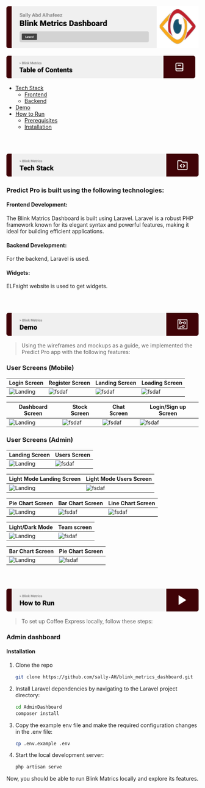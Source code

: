 <img src="./readme/title1.png"/> 
<br><br> 

<img src="./readme/title7.png"/> 


- [Tech Stack](#tech-stack)
  - [Frontend](#Frontend)
  - [Backend](#Backend)
- [Demo](#Demo)
- [How to Run](#how-to-run)
  - [Prerequisites](#prerequisites)
  - [Installation](#installation)


<br><br>  



<!-- Tech stack -->
<a name="tech-stack" ></a>
<img src="./readme/title5.png"/>

###  Predict Pro is built using the following technologies:

<a name="Frontend" ></a>
#### Frontend Development:
The Blink Matrics Dashboard is built using Laravel. Laravel is a robust PHP framework known for its elegant syntax and powerful features, making it ideal for building efficient applications.

<a name="Backend" ></a>
#### Backend Development:
For the backend, Laravel is used. 


#### Widgets:
ELFsight website is used to get widgets.

<br><br>

<!-- Demo -->
<a name="Demo" ></a>
<img src="./readme/title4.png"/>

> Using the wireframes and mockups as a guide, we implemented the Predict Pro app with the following features:

### User Screens (Mobile)
| Login Screen  | Register Screen | Landing Screen | Loading Screen |
| ---| ---| ---| ---|
| ![Landing](./readme/demo/Rloginpage.jpg) | ![fsdaf](./readme/demo/RregisterScreen.jpg) | ![fsdaf](./readme/demo/Rlandingpage.jpg) | ![fsdaf](./readme/demo/Mdash.jpg) |



| Dashboard Screen | Stock Screen | Chat Screen | Login/Sign up Screen |
| ---| ---| ---| ---|
| ![Landing](./readme/demo/GIFs/ezgif.com-gif-maker.gif) | ![fsdaf](./readme/demo/GIFs/ezgif.com-gif-maker(1).gif) | ![fsdaf](./readme/demo/GIFs/ezgif.com-gif-maker(2).gif) | ![fsdaf](./readme/demo/GIFs/ezgif.com-video-to-gif.gif) |

### User Screens (Admin)
| Landing Screen | Users Screen |
| ---| ---|
| ![Landing](./readme/demo/newDash.PNG) | ![fsdaf](./readme/demo/users.PNG) |

| Light Mode Landing Screen | Light Mode Users Screen |
| ---| ---|
| ![Landing](./readme/demo/LNdash.PNG) | ![fsdaf](./readme/demo/Luser.PNG) |

| Pie Chart Screen | Bar Chart Screen | Line Chart Screen |
| ---| ---| ---|
| ![Landing](./readme/demo/pie.PNG) | ![fsdaf](./readme/demo/Bar.PNG) | ![fsdaf](./readme/demo/line.PNG) |

| Light/Dark Mode | Team screen |
| ---| ---|
| ![Landing](./readme/demo/GIFs/GD1.gif) | ![fsdaf](./readme/demo/GIFs/GG2.gif) |

| Bar Chart Screen | Pie Chart Screen |
| ---| ---|
| ![Landing](./readme/demo/GIFs/GD3.gif) | ![fsdaf](./readme/demo/GIFs/GD4.gif) |


<br><br> 



<!-- How to run -->
<a name="how-to-run" ></a>
<img src="./readme/title6.png"/> 

> To set up Coffee Express locally, follow these steps:

### Admin dashboard

#### Installation


1. Clone the repo
   ```sh
   git clone https://github.com/sally-AH/blink_metrics_dashboard.git
   ```
2. Install Laravel dependencies by navigating to the Laravel project directory:
   ```sh
   cd AdminDashboard
   composer install
   ```
3. Copy the example env file and make the required configuration changes in the .env file:
   ```sh
   cp .env.example .env
   ```
4. Start the local development server:
   ```sh
   php artisan serve
   ```


Now, you should be able to run Blink Matrics locally and explore its features.
